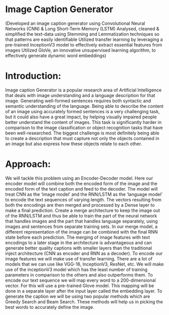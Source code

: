 # Image Caption Generator
(Developed an image caption generator using Convolutional Neural Networks (CNN) & Long Short-Term Memory (LSTM)
Analysed, cleaned & simplified the text-data using Stemming and Lemmatization techniques so that patterns are easily identifiable
Utilized transfer learning by leveraging a pre-trained InceptionV3 model to effectively extract essential features from images
Utilized GloVe, an innovative unsupervised learning algorithm, to effectively generate dynamic word embeddings)

# Introduction: 
Image caption Generator is a popular research area of Artificial Intelligence that deals with image understanding and a language description for that image. Generating well-formed sentences requires both syntactic and semantic understanding of the language. Being able to describe the content of an image using accurately formed sentences is a very challenging task, but it could also have a great impact, by helping visually impaired people better understand the content of images.
This task is significantly harder in comparison to the image classification or object recognition tasks that have been well-researched.
The biggest challenge is most definitely being able to create a description that must capture not only the objects contained in an image but also express how these objects relate to each other.
# Approach:  
We will tackle this problem using an Encoder-Decoder model. Here our encoder model will combine both the encoded form of the image and the encoded form of the text caption and feed to the decoder.
The model will treat CNN as the ‘image model’ and the RNN/LSTM as the ‘language model’ to encode the text sequences of varying length. The vectors resulting from both the encodings are then merged and processed by a Dense layer to make a final prediction.
Create a merge architecture to keep the image out of the RNN/LSTM and thus be able to train the part of the neural network that handles images and the part that handles language separately, using images and sentences from separate training sets.
In our merge model, a different representation of the image can be combined with the final RNN state before each prediction.
The merging of image features with text encodings to a later stage in the architecture is advantageous and can generate better quality captions with smaller layers than the traditional inject architecture (CNN as encoder and RNN as a decoder).
To encode our image features we will make use of transfer learning. There are a lot of models that we can use like VGG-16, InceptionV3, ResNet, etc. We will make use of the inceptionV3 model which has the least number of training parameters in comparison to the others and also outperforms them.
To encode our text sequence we will map every word to a 200-dimensional vector. For this will use a pre-trained Glove model. This mapping will be done in a separate layer after the input layer called the embedding layer.
To generate the caption we will be using two popular methods which are Greedy Search and Beam Search. These methods will help us in picking the best words to accurately define the image.
